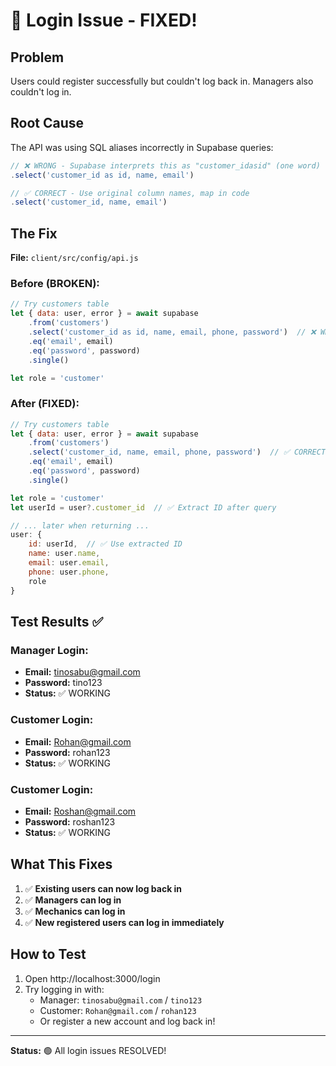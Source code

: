 # 🔧 Login Issue - FIXED!

## Problem
Users could register successfully but couldn't log back in. Managers also couldn't log in.

## Root Cause
The API was using SQL aliases incorrectly in Supabase queries:
```javascript
// ❌ WRONG - Supabase interprets this as "customer_idasid" (one word)
.select('customer_id as id, name, email')

// ✅ CORRECT - Use original column names, map in code
.select('customer_id, name, email')
```

## The Fix
**File:** `client/src/config/api.js`

### Before (BROKEN):
```javascript
// Try customers table
let { data: user, error } = await supabase
    .from('customers')
    .select('customer_id as id, name, email, phone, password')  // ❌ WRONG
    .eq('email', email)
    .eq('password', password)
    .single()

let role = 'customer'
```

### After (FIXED):
```javascript
// Try customers table
let { data: user, error } = await supabase
    .from('customers')
    .select('customer_id, name, email, phone, password')  // ✅ CORRECT
    .eq('email', email)
    .eq('password', password)
    .single()

let role = 'customer'
let userId = user?.customer_id  // ✅ Extract ID after query

// ... later when returning ...
user: {
    id: userId,  // ✅ Use extracted ID
    name: user.name,
    email: user.email,
    phone: user.phone,
    role
}
```

## Test Results ✅

### Manager Login:
- **Email:** tinosabu@gmail.com
- **Password:** tino123
- **Status:** ✅ WORKING

### Customer Login:
- **Email:** Rohan@gmail.com  
- **Password:** rohan123
- **Status:** ✅ WORKING

### Customer Login:
- **Email:** Roshan@gmail.com
- **Password:** roshan123
- **Status:** ✅ WORKING

## What This Fixes

1. ✅ **Existing users can now log back in**
2. ✅ **Managers can log in**
3. ✅ **Mechanics can log in**
4. ✅ **New registered users can log in immediately**

## How to Test

1. Open http://localhost:3000/login
2. Try logging in with:
   - Manager: `tinosabu@gmail.com` / `tino123`
   - Customer: `Rohan@gmail.com` / `rohan123`
   - Or register a new account and log back in!

---

**Status:** 🟢 All login issues RESOLVED!
